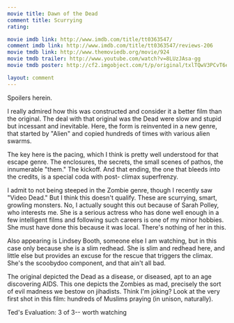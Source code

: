 ```yaml
---
movie title: Dawn of the Dead
comment title: Scurrying
rating: 

movie imdb link: http://www.imdb.com/title/tt0363547/
comment imdb link: http://www.imdb.com/title/tt0363547/reviews-206
movie tmdb link: http://www.themoviedb.org/movie/924
movie tmdb trailer: http://www.youtube.com/watch?v=8LUzJAsa-gg
movie tmdb poster: http://cf2.imgobject.com/t/p/original/txlTQwV3PCvT6eTF8pzz19I7Qze.jpg

layout: comment
---
```


Spoilers herein.

I really admired how this was constructed and consider it a better film than the original.  The deal with that original was the Dead were slow and stupid but incessant and  inevitable. Here, the form is reinvented in a new genre, that started by "Alien" and copied  hundreds of times with various alien swarms.

The key here is the pacing, which I think is pretty well understood for that escape genre.  The enclosures, the secrets, the small scenes of pathos, the innumerable "them." The  kickoff. And that ending, the one that bleeds into the credits, is a special coda with post- climax superfrenzy.

I admit to not being steeped in the Zombie genre, though I recently saw "Video Dead."  But I think this doesn't qualify. These are scurrying, smart, growling monsters. No, I  actually sought this out because of Sarah Polley, who interests me. She is a serious  actress who has done well enough in a few intelligent films and following such careers is  one of my minor hobbies. She must have done this because it was local. There's nothing  of her in this.

Also appearing is Lindsey Booth, someone else I am watching, but in this case only  because she is a slim redhead. She is slim and redhead here, and little else but provides  an excuse for the rescue that triggers the climax. She's the scoobydoo component, and  that ain't all bad.

The original depicted the Dead as a disease, or diseased, apt to an age discovering AIDS.  This one depicts the Zombies as mad, precisely the sort of evil madness we bestow on  jihadists. Think I'm joking? Look at the very first shot in this film: hundreds of Muslims  praying (in unison, naturally).

Ted's Evaluation: 3 of 3-- worth watching